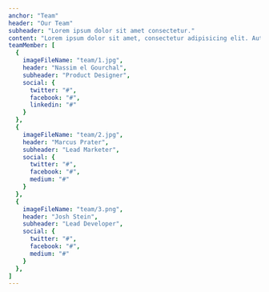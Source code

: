 ```yaml
---
anchor: "Team"
header: "Our Team"
subheader: "Lorem ipsum dolor sit amet consectetur."
content: "Lorem ipsum dolor sit amet, consectetur adipisicing elit. Aut eaque, laboriosam veritatis, quos non quis ad perspiciatis, totam corporis ea, alias ut unde."
teamMember: [
  {
    imageFileName: "team/1.jpg",
    header: "Nassim el Gourchal",
    subheader: "Product Designer",
    social: {
      twitter: "#",
      facebook: "#",
      linkedin: "#"
    }
  },
  {
    imageFileName: "team/2.jpg",
    header: "Marcus Prater",
    subheader: "Lead Marketer",
    social: {
      twitter: "#",
      facebook: "#",
      medium: "#"
    }
  },
  {
    imageFileName: "team/3.png",
    header: "Josh Stein",
    subheader: "Lead Developer",
    social: {
      twitter: "#",
      facebook: "#",
      medium: "#"
    }
  },
]
---
```

